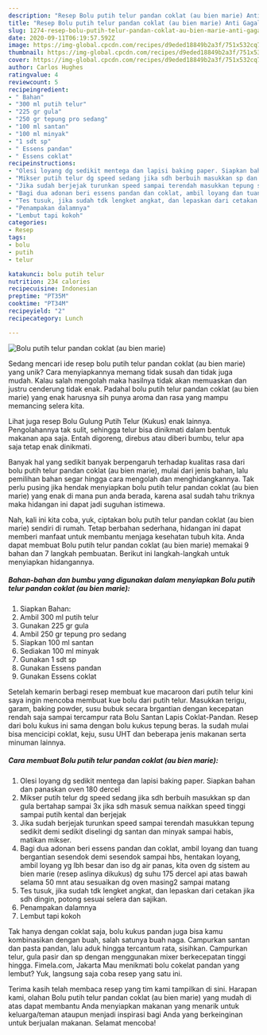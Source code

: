 ```yaml
---
description: "Resep Bolu putih telur pandan coklat (au bien marie) Anti Gagal"
title: "Resep Bolu putih telur pandan coklat (au bien marie) Anti Gagal"
slug: 1274-resep-bolu-putih-telur-pandan-coklat-au-bien-marie-anti-gagal
date: 2020-09-11T06:19:57.592Z
image: https://img-global.cpcdn.com/recipes/d9eded18849b2a3f/751x532cq70/bolu-putih-telur-pandan-coklat-au-bien-marie-foto-resep-utama.jpg
thumbnail: https://img-global.cpcdn.com/recipes/d9eded18849b2a3f/751x532cq70/bolu-putih-telur-pandan-coklat-au-bien-marie-foto-resep-utama.jpg
cover: https://img-global.cpcdn.com/recipes/d9eded18849b2a3f/751x532cq70/bolu-putih-telur-pandan-coklat-au-bien-marie-foto-resep-utama.jpg
author: Carlos Hughes
ratingvalue: 4
reviewcount: 5
recipeingredient:
- " Bahan"
- "300 ml putih telur"
- "225 gr gula"
- "250 gr tepung pro sedang"
- "100 ml santan"
- "100 ml minyak"
- "1 sdt sp"
- " Essens pandan"
- " Essens coklat"
recipeinstructions:
- "Olesi loyang dg sedikit mentega dan lapisi baking paper. Siapkan bahan dan panaskan oven 180 dercel"
- "Mikser putih telur dg speed sedang jika sdh berbuih masukkan sp dan gula bertahap sampai 3x jika sdh masuk semua naikkan speed tinggi sampai putih kental dan berjejak"
- "Jika sudah berjejak turunkan speed sampai terendah masukkan tepung sedikit demi sedikit diselingi dg santan dan minyak sampai habis, matikan mikser."
- "Bagi dua adonan beri essens pandan dan coklat, ambil loyang dan tuang bergantian sesendok demi sesendok sampai hbs, hentakan loyang, ambil loyang yg lbh besar dan iso dg air panas, kita oven dg sistem au bien marie (resep aslinya dikukus) dg suhu 175 dercel api atas bawah selama 50 mnt atau sesuaikan dg oven masing2 sampai matang"
- "Tes tusuk, jika sudah tdk lengket angkat, dan lepaskan dari cetakan jika sdh dingin, potong sesuai selera dan sajikan."
- "Penampakan dalamnya"
- "Lembut tapi kokoh"
categories:
- Resep
tags:
- bolu
- putih
- telur

katakunci: bolu putih telur 
nutrition: 234 calories
recipecuisine: Indonesian
preptime: "PT35M"
cooktime: "PT34M"
recipeyield: "2"
recipecategory: Lunch

---
```



![Bolu putih telur pandan coklat (au bien marie)](https://img-global.cpcdn.com/recipes/d9eded18849b2a3f/751x532cq70/bolu-putih-telur-pandan-coklat-au-bien-marie-foto-resep-utama.jpg)

Sedang mencari ide resep bolu putih telur pandan coklat (au bien marie) yang unik? Cara menyiapkannya memang tidak susah dan tidak juga mudah. Kalau salah mengolah maka hasilnya tidak akan memuaskan dan justru cenderung tidak enak. Padahal bolu putih telur pandan coklat (au bien marie) yang enak harusnya sih punya aroma dan rasa yang mampu memancing selera kita.

Lihat juga resep Bolu Gulung Putih Telur (Kukus) enak lainnya. Pengolahannya tak sulit, sehingga telur bisa dinikmati dalam bentuk makanan apa saja. Entah digoreng, direbus atau diberi bumbu, telur apa saja tetap enak dinikmati.

Banyak hal yang sedikit banyak berpengaruh terhadap kualitas rasa dari bolu putih telur pandan coklat (au bien marie), mulai dari jenis bahan, lalu pemilihan bahan segar hingga cara mengolah dan menghidangkannya. Tak perlu pusing jika hendak menyiapkan bolu putih telur pandan coklat (au bien marie) yang enak di mana pun anda berada, karena asal sudah tahu triknya maka hidangan ini dapat jadi suguhan istimewa.


Nah, kali ini kita coba, yuk, ciptakan bolu putih telur pandan coklat (au bien marie) sendiri di rumah. Tetap berbahan sederhana, hidangan ini dapat memberi manfaat untuk membantu menjaga kesehatan tubuh kita. Anda dapat membuat Bolu putih telur pandan coklat (au bien marie) memakai 9 bahan dan 7 langkah pembuatan. Berikut ini langkah-langkah untuk menyiapkan hidangannya.

<!--inarticleads1-->

##### Bahan-bahan dan bumbu yang digunakan dalam menyiapkan Bolu putih telur pandan coklat (au bien marie):

1. Siapkan  Bahan:
1. Ambil 300 ml putih telur
1. Gunakan 225 gr gula
1. Ambil 250 gr tepung pro sedang
1. Siapkan 100 ml santan
1. Sediakan 100 ml minyak
1. Gunakan 1 sdt sp
1. Gunakan  Essens pandan
1. Gunakan  Essens coklat


Setelah kemarin berbagi resep membuat kue macaroon dari putih telur kini saya ingin mencoba membuat kue bolu dari putih telur. Masukkan terigu, garam, baking powder, susu bubuk secara brgantian dengan kecepatan rendah saja sampai tercampur rata Bolu Santan Lapis Coklat-Pandan. Resep dari bolu kukus ini sama dengan bolu kukus tepung beras. Ia sudah mulai bisa mencicipi coklat, keju, susu UHT dan beberapa jenis makanan serta minuman lainnya. 

<!--inarticleads2-->

##### Cara membuat Bolu putih telur pandan coklat (au bien marie):

1. Olesi loyang dg sedikit mentega dan lapisi baking paper. Siapkan bahan dan panaskan oven 180 dercel
1. Mikser putih telur dg speed sedang jika sdh berbuih masukkan sp dan gula bertahap sampai 3x jika sdh masuk semua naikkan speed tinggi sampai putih kental dan berjejak
1. Jika sudah berjejak turunkan speed sampai terendah masukkan tepung sedikit demi sedikit diselingi dg santan dan minyak sampai habis, matikan mikser.
1. Bagi dua adonan beri essens pandan dan coklat, ambil loyang dan tuang bergantian sesendok demi sesendok sampai hbs, hentakan loyang, ambil loyang yg lbh besar dan iso dg air panas, kita oven dg sistem au bien marie (resep aslinya dikukus) dg suhu 175 dercel api atas bawah selama 50 mnt atau sesuaikan dg oven masing2 sampai matang
1. Tes tusuk, jika sudah tdk lengket angkat, dan lepaskan dari cetakan jika sdh dingin, potong sesuai selera dan sajikan.
1. Penampakan dalamnya
1. Lembut tapi kokoh


Tak hanya dengan coklat saja, bolu kukus pandan juga bisa kamu kombinasikan dengan buah, salah satunya buah naga. Campurkan santan dan pasta pandan, lalu aduk hingga tercantum rata, sisihkan. Campurkan telur, gula pasir dan sp dengan menggunakan mixer berkecepatan tinggi hingga. Fimela.com, Jakarta Mau menikmati bolu cokelat pandan yang lembut? Yuk, langsung saja coba resep yang satu ini. 

Terima kasih telah membaca resep yang tim kami tampilkan di sini. Harapan kami, olahan Bolu putih telur pandan coklat (au bien marie) yang mudah di atas dapat membantu Anda menyiapkan makanan yang menarik untuk keluarga/teman ataupun menjadi inspirasi bagi Anda yang berkeinginan untuk berjualan makanan. Selamat mencoba!
